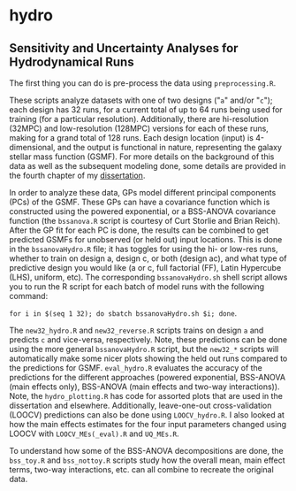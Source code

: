 # hydro
## Sensitivity and Uncertainty Analyses for Hydrodynamical Runs

The first thing you can do is pre-process the data using `preprocessing.R`.

These scripts analyze datasets with one of two designs ("`a`" and/or "`c`"); each design has 32 runs, for a current total of up to 64 runs being used for training (for a particular resolution). Additionally, there are hi-resolution (32MPC) and low-resolution (128MPC) versions for each of these runs, making for a grand total of 128 runs. Each design location (input) is 4-dimensional, and the output is functional in nature, representing the galaxy stellar mass function (GSMF). For more details on the background of this data as well as the subsequent modeling done, some details are provided in the fourth chapter of my [dissertation](https://vtechworks.lib.vt.edu/bitstream/handle/10919/115494/Walsh_SA_D_2023.pdf?sequence=1&isAllowed=y).

In order to analyze these data, GPs model different principal components (PCs) of the GSMF. These GPs can have a covariance function which is constructed using the powered exponential, or a BSS-ANOVA covariance function (the `bssanova.R` script is courtesy of Curt Storlie and Brian Reich). After the GP fit for each PC is done, the results can be combined to get predicted GSMFs for unobserved (or held out) input locations. This is done in the `bssanovaHydro.R` file; it has toggles for using the hi- or low-res runs, whether to train on design a, design c, or both (design ac), and what type of predictive design you would like (a or c, full factorial (FF), Latin Hypercube (LHS), uniform, etc). The corresponding `bssanovaHydro.sh` shell script allows you to run the R script for each batch of model runs with the following command:

`for i in $(seq 1 32); do sbatch bssanovaHydro.sh $i; done`.

The `new32_hydro.R` and `new32_reverse.R` scripts trains on design `a` and predicts `c` and vice-versa, respectively. Note, these predictions can be done using the more general `bssanovaHydro.R` script, but the `new32_*` scripts will automatically make some nicer plots showing the held out runs compared to the predictions for GSMF. `eval_hydro.R` evaluates the accuracy of the predictions for the different approaches (powered exponential, BSS-ANOVA (main effects only), BSS-ANOVA (main effects and two-way interactions)). Note, the `hydro_plotting.R` has code for assorted plots that are used in the dissertation and elsewhere. Additionally, leave-one-out cross-validation (LOOCV) predictions can also be done using `LOOCV_hydro.R`. I also looked at how the main effects estimates for the four input parameters changed using LOOCV with `LOOCV_MEs(_eval).R` and `UQ_MEs.R`. 

To understand how some of the BSS-ANOVA decompositions are done, the `bss_toy.R` and `bss_nottoy.R` scripts study how the overall mean, main effect terms, two-way interactions, etc. can all combine to recreate the original data.
